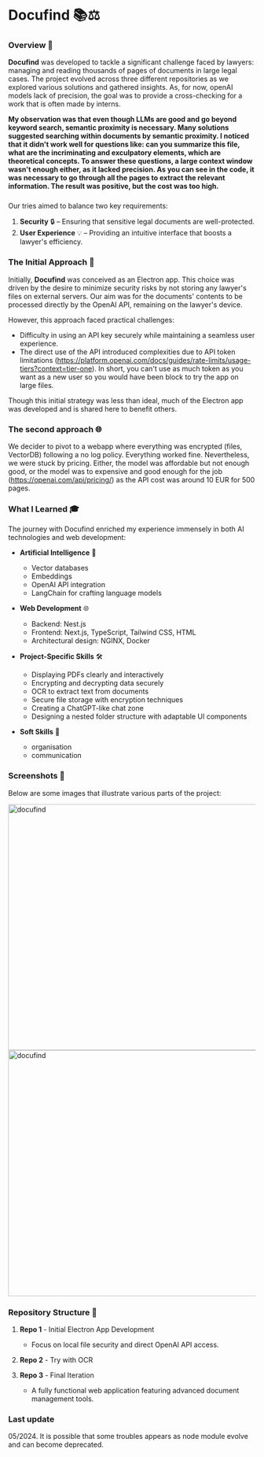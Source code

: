# Docufind 📚⚖️

### Overview 🌟

**Docufind** was developed to tackle a significant challenge faced by lawyers: managing and reading thousands of pages of documents in large legal cases. The project evolved across three different repositories as we explored various solutions and gathered insights. As, for now, openAI models lack of precision, the goal was to provide a cross-checking for a work that is often made by interns. 

**My observation was that even though LLMs are good and go beyond keyword search, semantic proximity is necessary. Many solutions suggested searching within documents by semantic proximity. I noticed that it didn't work well for questions like: can you summarize this file, what are the incriminating and exculpatory elements, which are theoretical concepts. To answer these questions, a large context window wasn't enough either, as it lacked precision. As you can see in the code, it was necessary to go through all the pages to extract the relevant information. The result was positive, but the cost was too high.**

### 

Our tries aimed to balance two key requirements:
1. **Security** 🔒 – Ensuring that sensitive legal documents are well-protected.
2. **User Experience** 💡 – Providing an intuitive interface that boosts a lawyer's efficiency.

### The Initial Approach 🚀

Initially, **Docufind** was conceived as an Electron app. This choice was driven by the desire to minimize security risks by not storing any lawyer's files on external servers. Our aim was for the documents' contents to be processed directly by the OpenAI API, remaining on the lawyer's device.

However, this approach faced practical challenges:
- Difficulty in using an API key securely while maintaining a seamless user experience.
- The direct use of the API introduced complexities due to API token limitations (https://platform.openai.com/docs/guides/rate-limits/usage-tiers?context=tier-one). In short, you can't use as much token as you want as a new user so you would have been block to try the app on large files.

Though this initial strategy was less than ideal, much of the Electron app was developed and is shared here to benefit others.

### The second approach 🌐

We decider to pivot to a webapp where everything was encrypted (files, VectorDB) following a no log policy. Everything worked fine. 
Nevertheless, we were stuck by pricing. Either, the model was affordable but not enough good, or the model was to expensive and good enough for the job (https://openai.com/api/pricing/)
as the API cost was around 10 EUR for 500 pages. 

### What I Learned 🎓

The journey with Docufind enriched my experience immensely in both AI technologies and web development:

- **Artificial Intelligence** 🤖
  - Vector databases
  - Embeddings
  - OpenAI API integration
  - LangChain for crafting language models

- **Web Development** 🌐
  - Backend: Nest.js
  - Frontend: Next.js, TypeScript, Tailwind CSS, HTML
  - Architectural design: NGINX, Docker
  
- **Project-Specific Skills** 🛠️
  - Displaying PDFs clearly and interactively
  - Encrypting and decrypting data securely
  - OCR to extract text from documents
  - Secure file storage with encryption techniques
  - Creating a ChatGPT-like chat zone
  - Designing a nested folder structure with adaptable UI components

- **Soft Skills** 👷
  - organisation
  - communication

### Screenshots 📸

Below are some images that illustrate various parts of the project:

<img src="https://github.com/user-attachments/assets/769f1501-6b26-41e8-9e69-671fbfe492f9" alt="docufind" height="500" width="1000"/>
<img src="https://github.com/user-attachments/assets/ba65ecec-9e63-4ed3-b5df-ea0723978851" alt="docufind" height="500" width="1000"/>


### Repository Structure 📁

1. **Repo 1** - Initial Electron App Development
   - Focus on local file security and direct OpenAI API access.
   
2. **Repo 2** - Try with OCR

3. **Repo 3** - Final Iteration
   - A fully functional web application featuring advanced document management tools.

### Last update
05/2024. It is possible that some troubles appears as node module evolve and can become deprecated.



